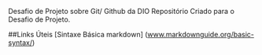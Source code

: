 Desafio de Projeto sobre Git/ Github da DIO
Repositório Criado para o Desafio de Projeto.

##Links Úteis
[Sintaxe Básica markdown] (www.markdownguide.org/basic-syntax/)
